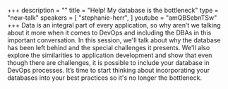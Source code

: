 +++
description = ""
title = "Help!  My database is the bottleneck"
type = "new-talk"
speakers = [
        "stephanie-herr",
]
youtube = "amQBSebnTSw"
+++
Data is an integral part of every application, so why aren’t we talking about it more when it comes to DevOps and including the DBAs in this important conversation. In this session, we'll talk about why the database has been left behind and the special challenges it presents.  We'll also explore the similarities to application development and show that even though there are challenges, it is possible to include your database in DevOps processes. It’s time to start thinking about incorporating your databases into your best practices so it's no longer the bottleneck.